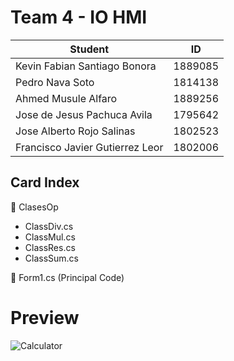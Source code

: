 # Team 4 - IO HMI

Student | ID
--------| --------
Kevin Fabian Santiago Bonora | 1889085 
Pedro Nava Soto | 1814138
Ahmed Musule Alfaro | 1889256
Jose de Jesus Pachuca Avila | 1795642
Jose Alberto Rojo Salinas | 1802523
Francisco Javier Gutierrez Leor | 1802006

## Card Index

:file_folder: ClasesOp

  - ClassDiv.cs
  - ClassMul.cs
  - ClassRes.cs
  - ClassSum.cs

:page_facing_up: Form1.cs (Principal Code)

# Preview 

![Calculator](https://user-images.githubusercontent.com/61130793/74703678-8b957a80-51d3-11ea-8521-739b8a7c7f2c.JPG)
